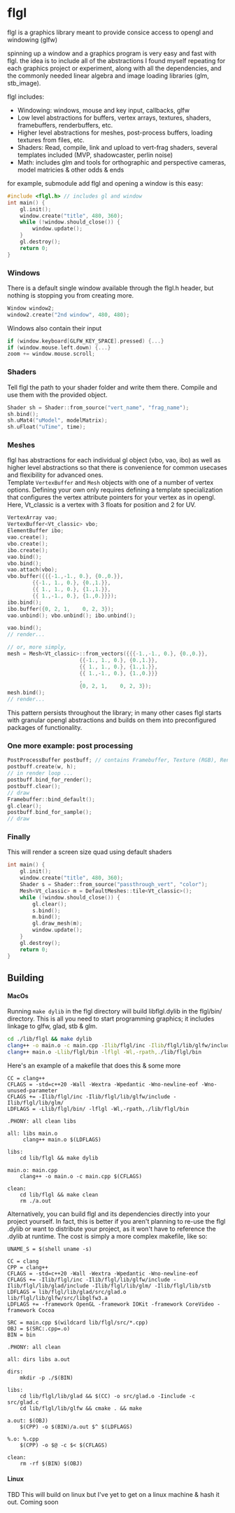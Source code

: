 # flgl
flgl is a graphics library meant to provide consice access to opengl and windowing (glfw)    
     
spinning up a window and a graphics program is very easy and fast with flgl. the idea is to include all of the abstractions I found myself repeating for each graphics project or experiment, along with all the dependencies, and the commonly needed linear algebra and image loading libraries (glm, stb_image).  

flgl includes:
* Windowing: windows, mouse and key input, callbacks, glfw
* Low level abstractions for buffers, vertex arrays, textures, shaders, framebuffers, renderbuffers, etc.
* Higher level abstractions for meshes, post-process buffers, loading textures from files, etc.
* Shaders: Read, compile, link and upload to vert-frag shaders, several templates included (MVP, shadowcaster, perlin noise)
* Math: includes glm and tools for orthographic and perspective cameras, model matricies & other odds & ends    

for example, submodule add flgl and opening a window is this easy:  
```c++
#include <flgl.h> // includes gl and window
int main() {
	gl.init();
	window.create("title", 480, 360);
	while (!window.should_close()) {
		window.update();
	}
	gl.destroy();
	return 0;
}

```
### Windows  
There is a default single window available through the flgl.h header, but nothing is stopping you from creating more.
```c++
Window window2;
window2.create("2nd window", 480, 480);
```
Windows also contain their input
```c++
if (window.keyboard[GLFW_KEY_SPACE].pressed) {...}
if (window.mouse.left.down) {...}
zoom += window.mouse.scroll;
```

### Shaders
Tell flgl the path to your shader folder and write them there. Compile and use them with the provided object.
```c++
Shader sh = Shader::from_source("vert_name", "frag_name");
sh.bind();
sh.uMat4("uModel", modelMatrix);
sh.uFloat("uTime", time);
```
   
### Meshes
flgl has abstractions for each individual gl object (vbo, vao, ibo) as well as higher level abstractions so that there is convenience for common usecases and flexibility for advanced ones.      
Template ```VertexBuffer``` and ```Mesh``` objects with one of a number of vertex options. Defining your own only requires defining a template specialization that configures the vertex attribute pointers for your vertex as in opengl.    
Here, Vt_classic is a vertex with 3 floats for position and 2 for UV.
```c++
VertexArray vao;
VertexBuffer<Vt_classic> vbo;
ElementBuffer ibo;
vao.create();
vbo.create();
ibo.create();
vao.bind();
vbo.bind();
vao.attach(vbo);
vbo.buffer({{{-1.,-1., 0.}, {0.,0.}},
	    {{-1., 1., 0.}, {0.,1.}},
	    {{ 1., 1., 0.}, {1.,1.}},
	    {{ 1.,-1., 0.}, {1.,0.}}});
ibo.bind();
ibo.buffer({0, 2, 1,	0, 2, 3});
vao.unbind(); vbo.unbind(); ibo.unbind();

vao.bind();
// render...

// or, more simply, 
mesh = Mesh<Vt_classic>::from_vectors({{{-1.,-1., 0.}, {0.,0.}},
				       {{-1., 1., 0.}, {0.,1.}},
				       {{ 1., 1., 0.}, {1.,1.}},
				       {{ 1.,-1., 0.}, {1.,0.}}}
				       ,
				       {0, 2, 1,	0, 2, 3});
mesh.bind();
// render...
```
This pattern persists throughout the library; in many other cases flgl starts with granular opengl abstractions and builds on them into preconfigured packages of functionality.
### One more example: post processing
```c++
PostProcessBuffer postbuff; // contains Framebuffer, Texture (RGB), Renderbuffer (depth)
postbuff.create(w, h);
// in render loop ...
postbuff.bind_for_render();
postbuff.clear();
// draw
Framebuffer::bind_default();
gl.clear();
postbuff.bind_for_sample();
// draw
```
### Finally
This will render a screen size quad using default shaders
```c++
int main() {
	gl.init();
	window.create("title", 480, 360);
	Shader s = Shader::from_source("passthrough_vert", "color");
	Mesh<Vt_classic> m = DefaultMeshes::tile<Vt_classic>();
	while (!window.should_close()) {
		gl.clear();
		s.bind();
		m.bind();
		gl.draw_mesh(m);
		window.update();
	}
	gl.destroy();
	return 0;
}
```


## Building
#### MacOs
Running ```make dylib``` in the flgl directory will build libflgl.dylib in the flgl/bin/ directory. This is all you need to start programming graphics; it includes linkage to glfw, glad, stb & glm. 
```bash
cd ./lib/flgl && make dylib
clang++ -o main.o -c main.cpp -Ilib/flgl/inc -Ilib/flgl/lib/glfw/include -Ilib/flgl/lib/glm
clang++ main.o -Llib/flgl/bin -lflgl -Wl,-rpath,./lib/flgl/bin
```
Here's an example of a makefile that does this & some more
```make
CC = clang++
CFLAGS = -std=c++20 -Wall -Wextra -Wpedantic -Wno-newline-eof -Wno-unused-parameter
CFLAGS += -Ilib/flgl/inc -Ilib/flgl/lib/glfw/include -Ilib/flgl/lib/glm/
LDFLAGS = -Llib/flgl/bin/ -lflgl -Wl,-rpath,./lib/flgl/bin

.PHONY: all clean libs

all: libs main.o
	 clang++ main.o $(LDFLAGS)

libs: 
	cd lib/flgl && make dylib

main.o: main.cpp
	clang++ -o main.o -c main.cpp $(CFLAGS)

clean:
	cd lib/flgl && make clean
	rm ./a.out
```
Alternatively, you can build flgl and its dependencies directly into your project yourself. In fact, this is better if you aren't planning to re-use the flgl .dylib or want to distribute your project, as it won't have to reference the .dylib at runtime. The cost is simply a more complex makefile, like so:
```make
UNAME_S = $(shell uname -s)

CC = clang
CPP = clang++
CFLAGS = -std=c++20 -Wall -Wextra -Wpedantic -Wno-newline-eof
CFLAGS += -Ilib/flgl/inc -Ilib/flgl/lib/glfw/include -Ilib/flgl/lib/glad/include -Ilib/flgl/lib/glm/ -Ilib/flgl/lib/stb
LDFLAGS = lib/flgl/lib/glad/src/glad.o lib/flgl/lib/glfw/src/libglfw3.a
LDFLAGS += -framework OpenGL -framework IOKit -framework CoreVideo -framework Cocoa

SRC = main.cpp $(wildcard lib/flgl/src/*.cpp) 
OBJ = $(SRC:.cpp=.o)
BIN = bin

.PHONY: all clean

all: dirs libs a.out

dirs:
	mkdir -p ./$(BIN)

libs:
	cd lib/flgl/lib/glad && $(CC) -o src/glad.o -Iinclude -c src/glad.c
	cd lib/flgl/lib/glfw && cmake . && make

a.out: $(OBJ)
	$(CPP) -o $(BIN)/a.out $^ $(LDFLAGS)

%.o: %.cpp
	$(CPP) -o $@ -c $< $(CFLAGS)

clean:
	rm -rf $(BIN) $(OBJ) 
```

#### Linux
TBD This will build on linux but I've yet to get on a linux machine & hash it out. Coming soon
